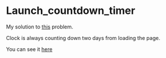 # Launch_countdown_timer
My solution to [this](https://www.frontendmentor.io/challenges/launch-countdown-timer-N0XkGfyz-) problem.  
  
Clock is always counting down two days from loading the page.  
  
You can see it [here](https://jakubziemak.github.io/Launch_countdown_timer/)

